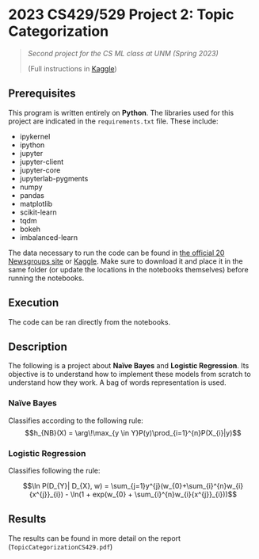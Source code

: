 # 2023 CS429/529 Project 2: Topic Categorization

> *Second project for the CS ML class at UNM (Spring 2023)*
> 
> (Full instructions in [Kaggle](https://www.kaggle.com/competitions/cs429529-project-2-topic-categorization))

## Prerequisites

This program is written entirely on **Python**. The libraries used for this project are indicated in the `requirements.txt` file. These include:
- ipykernel
- ipython
- jupyter
- jupyter-client
- jupyter-core
- jupyterlab-pygments
- numpy
- pandas
- matplotlib
- scikit-learn
- tqdm
- bokeh
- imbalanced-learn 

The data necessary to run the code can be found in [the official 20 Newsgroups site](http://qwone.com/~jason/20Newsgroups) or [Kaggle](https://www.kaggle.com/competitions/cs429529-project-2-topic-categorization/data). Make sure to download it and place it in the same folder (or update the locations in the notebooks themselves) before running the notebooks.

## Execution

The code can be ran directly from the notebooks.

## Description

The following is a project about **Naïve Bayes** and **Logistic Regression**. Its objective is to understand how to implement these models from scratch to understand how they work. A bag of words representation is used.

### Naïve Bayes

Classifies according to the following rule: $$h_{NB}(X) = \arg\!\max_{y \in Y}P(y)\prod_{i=1}^{n}P(X_{i}|y)$$

### Logistic Regression

Classifies following the rule:

$$\ln P(D_{Y}| D_{X}, w) = \sum_{j=1}y^{j}(w_{0}+\sum_{i}^{n}w_{i}{x^{j}}_{i}) - \ln(1 + exp(w_{0} + \sum_{i}^{n}w_{i}{x^{j}}_{i}))$$

## Results

The results can be found in more detail on the report (`TopicCategorizationCS429.pdf`)